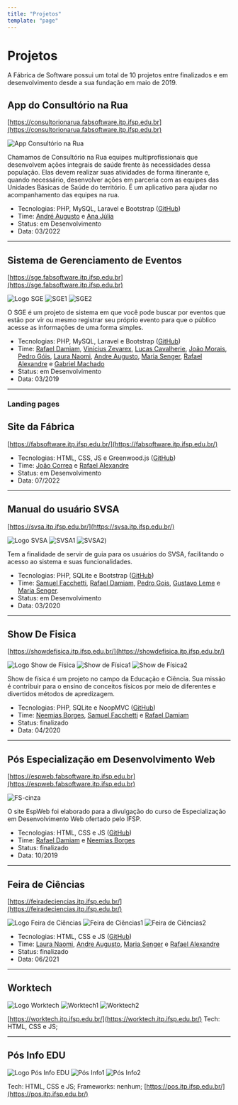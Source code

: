 ```yaml
---
title: "Projetos"
template: "page"
---
```


# Projetos
A Fábrica de Software possui um total de 10 projetos entre finalizados e em desenvolvimento desde a sua fundação em maio de 2019.


## App do Consultório na Rua 
[https://consultorionarua.fabsoftware.itp.ifsp.edu.br](https://consultorionarua.fabsoftware.itp.ifsp.edu.br)

![App Consultório na Rua](/assets/projetos/logo-consultorio-na-rua.png) 

Chamamos de Consultório na Rua equipes multiprofissionais que desenvolvem ações integrais de saúde frente às necessidades dessa população. Elas devem realizar suas atividades de forma itinerante e, quando necessário, desenvolver ações em parceria com as equipes das Unidades Básicas de Saúde do território. É um aplicativo para ajudar no acompanhamento das equipes na rua.

- Tecnologias: PHP, MySQL, Laravel e Bootstrap ([GitHub](https://github.com/fabsoftwareitp/consultorionarua.itp.ifsp.edu.br))
- Time: [André Augusto](/membros/andre-augusto/) e [Ana Júlia](/membros/ana-julia/)
- Status: em Desenvolvimento
- Data: 03/2022 

---

## Sistema de Gerenciamento de Eventos
[https://sge.fabsoftware.itp.ifsp.edu.br](https://sge.fabsoftware.itp.ifsp.edu.br)

![Logo SGE](/assets/projetos/logo-sge.png)
![SGE1](/assets/projetos/sge-img1.png)
![SGE2](/assets/projetos/sge-img2.png)


O SGE é um projeto de sistema em que você pode buscar por eventos que estão por vir ou mesmo registrar seu próprio evento para que o público acesse as informações de uma forma simples.

- Tecnologias: PHP, MySQL, Laravel e Bootstrap ([GitHub](https://github.com/fabsoftwareitp/consultorionarua.itp.ifsp.edu.br))
- Time: [Rafael Damiam](/membros/rafael-santos/), [Vinícius Zevarex](/membros/vinicius-zevarex/), [Lucas Cavalherie](/membros/lucas-cavalherie), [João Morais](/membros/joao-morais/), [Pedro Góis](/membros/pedro-gois/), [Laura Naomi](/membros/laura-naomi/), [Andre Augusto](/membros/andre-augusto/), [Maria Senger](/membros/maria-senger/), [Rafael Alexandre](/membros/rafael-alexandre/) e [Gabriel Machado](/membros/gabriel-machado/)
- Status: em Desenvolvimento
- Data: 03/2019 

---

### Landing pages

## Site da Fábrica
[https://fabsoftware.itp.ifsp.edu.br/](https://fabsoftware.itp.ifsp.edu.br/)

- Tecnologias: HTML, CSS, JS e Greenwood.js ([GitHub](https://github.com/fabsoftwareitp/fabsoftwareitp.github.io))
- Time: [João Correa](/membros/joao-correa/) e [Rafael Alexandre](/membros/rafael-alexandre/)
- Status: em Desenvolvimento
- Data: 07/2022

---

## Manual do usuário SVSA
[https://svsa.itp.ifsp.edu.br/](https://svsa.itp.ifsp.edu.br/)

![Logo SVSA](/assets/projetos/logo-svsa.png)
![SVSA1](/assets/projetos/svsa-img1.png)
![SVSA2](/assets/projetos/svsa-img2.png))

Tem a finalidade de servir de guia para os usuários do SVSA, facilitando o acesso ao sistema e suas funcionalidades.

- Tecnologias: PHP, SQLite e Bootstrap ([GitHub](https://github.com/fabsoftwareitp/svsa.itp.ifsp.edu.br))
- Time: [Samuel Facchetti](/membros/samuel-matos/), [Rafael Damiam](/membros/rafael-santos/), [Pedro Gois](/membros/pedro-gois/), [Gustavo Leme](/membros/gustavo-leme/) e [Maria Senger](/membros/maria-senger/).
- Status: em Desenvolvimento
- Data: 03/2020

---

## Show De Fisica
[https://showdefisica.itp.ifsp.edu.br/](https://showdefisica.itp.ifsp.edu.br/)

![Logo Show de Física](/assets/projetos/logo-show-de-fisica.png)
![Show de Física1](/assets/projetos/show-de-fisica-img1.png)
![Show de Física2](/assets/projetos/show-de-fisica-img2.png)

Show de física é um projeto no campo da Educação e Ciência. Sua missão é contribuir para o ensino de conceitos físicos por meio de diferentes e divertidos métodos de apredizagem.

- Tecnologias: PHP, SQLite e NoopMVC ([GitHub](https://github.com/fabsoftwareitp/showdefisica.itp.ifsp.edu.br))
- Time: [Neemias Borges](/membros/neemias-matos/), [Samuel Facchetti](/membros/samuel-matos/) e [Rafael Damiam](/membros/rafael-santos/)
- Status: finalizado
- Data: 04/2020

---

## Pós Especialização em Desenvolvimento Web
[https://espweb.fabsoftware.itp.ifsp.edu.br](https://espweb.fabsoftware.itp.ifsp.edu.br)

![FS-cinza](/assets/projetos/logo-espweb.png)

O site EspWeb foi elaborado para a divulgação do curso de Especialização em Desenvolvimento Web ofertado pelo IFSP.

- Tecnologias: HTML, CSS e JS ([GitHub](https://github.com/fabsoftwareitp/espweb))
- Time: [Rafael Damiam](/membros/rafael-santos/) e [Neemias Borges](/membros/neemias-matos/)
- Status: finalizado
- Data: 10/2019 

---

## Feira de Ciências
[https://feiradeciencias.itp.ifsp.edu.br/](https://feiradeciencias.itp.ifsp.edu.br/)

![Logo Feira de Ciências](/assets/projetos/logo-feira-de-ciencias.png)
![Feira de Ciências1](/assets/projetos/feira-de-ciencias-img1.png)
![Feira de Ciências2](/assets/projetos/feira-de-ciencias-img2.png)

- Tecnologias: HTML, CSS e JS ([GitHub](https://github.com/fabsoftwareitp/feiradeciencias.itp.ifsp.edu.br))
- Time: [Laura Naomi](/membros/laura-naomi/), [Andre Augusto](/membros/andre-augusto/), [Maria Senger](/membros/maria-senger/) e [Rafael Alexandre](/membros/rafael-alexandre/)
- Status: finalizado
- Data: 06/2021 

---

## Worktech
![Logo Worktech](/assets/projetos/logo-worktech.png)
![Worktech1](/assets/projetos/worktech-img1.png)
![Worktech2](/assets/projetos/worktech-img2.png)

[https://worktech.itp.ifsp.edu.br/](https://worktech.itp.ifsp.edu.br/)
Tech: HTML, CSS e JS;

---

## Pós Info EDU
![Logo Pós Info EDU](/assets/projetos/logo-posInfo.png)
![Pós Info1](/assets/projetos/posInfo-img1.png)
![Pós Info2](/assets/projetos/posInfo-img2.png)

Tech: HTML, CSS e JS;
Frameworks: nenhum;
[https://pos.itp.ifsp.edu.br/](https://pos.itp.ifsp.edu.br/)
